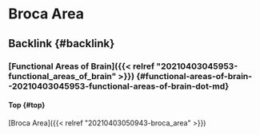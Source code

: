 # Broca Area


## Backlink {#backlink}


### [Functional Areas of Brain]({{< relref "20210403045953-functional_areas_of_brain" >}}) {#functional-areas-of-brain--20210403045953-functional-areas-of-brain-dot-md}


#### Top {#top}

[Broca Area]({{< relref "20210403050943-broca_area" >}})
